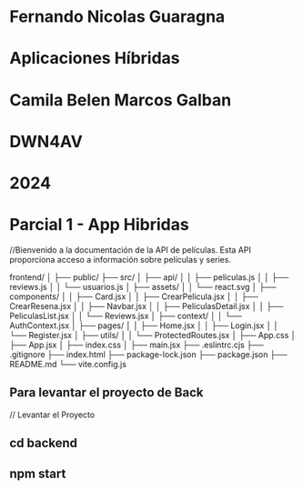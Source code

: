 # Fernando Nicolas Guaragna 
# Aplicaciones Híbridas
# Camila Belen Marcos Galban
# DWN4AV
# 2024

# Parcial 1 - App Hibridas
//Bienvenido a la documentación de la API de películas. Esta API proporciona acceso a información sobre películas y series.

frontend/
│
├── public/
├── src/
│   ├── api/
│   │   ├── peliculas.js
│   │   ├── reviews.js
│   │   └── usuarios.js
│   ├── assets/
│   │   └── react.svg
│   ├── components/
│   │   ├── Card.jsx
│   │   ├── CrearPelicula.jsx
│   │   ├── CrearResena.jsx
│   │   ├── Navbar.jsx
│   │   ├── PeliculasDetail.jsx
│   │   ├── PeliculasList.jsx
│   │   └── Reviews.jsx
│   ├── context/
│   │   └── AuthContext.jsx
│   ├── pages/
│   │   ├── Home.jsx
│   │   ├── Login.jsx
│   │   └── Register.jsx
│   ├── utils/
│   │   └── ProtectedRoutes.jsx
│   ├── App.css
│   ├── App.jsx
│   ├── index.css
│   ├── main.jsx
├── .eslintrc.cjs
├── .gitignore
├── index.html
├── package-lock.json
├── package.json
├── README.md
└── vite.config.js

## Para levantar el proyecto de Back
// Levantar el Proyecto 

## cd backend
## npm start
